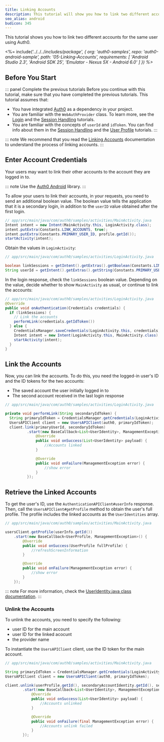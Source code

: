 ```yaml
---
title: Linking Accounts
description: This tutorial will show you how to link two different accounts for the same user.
seo_alias: android
budicon: 345
---
```


This tutorial shows you how to link two different accounts for the same user using Auth0.

<%= include('../../../_includes/_package', {
  org: 'auth0-samples',
  repo: 'auth0-android-sample',
  path: '05-Linking-Accounts',
  requirements: [
    'Android Studio 2.3',
    'Android SDK 25',
    'Emulator - Nexus 5X - Android 6.0'
  ]
}) %>__

## Before You Start

::: panel Complete the previous tutorials
Before you continue with this tutorial, make sure that you have completed the previous tutorials. This tutorial assumes that:
* You have integrated [Auth0](https://github.com/auth0/Auth0.Android) as a dependency in your project. 
* You are familiar with the `WebAuthProvider` class. To learn more, see the [Login](/quickstart/native/android/00-login) and the [Session Handling](/quickstart/native/android/03-session-handling) tutorials.
* You are familiar with the concepts of `userId` and `idToken`. You can find info about them in the [Session Handling](/quickstart/native/android/03-session-handling) and the [User Profile](/quickstart/native/android/04-user-profile) tutorials.
:::

::: note
We recommend that you read the [Linking Accounts](/link-accounts) documentation to understand the process of linking accounts.
:::

## Enter Account Credentials

Your users may want to link their other accounts to the account they are logged in to. 

::: note
Use the [Auth0 Android](https://github.com/auth0/Auth0.Android) library.
:::

To allow your users to link their accounts, in your requests, you need to send an additional boolean value. The boolean value tells the application that it is a secondary login, in addition to the `userID` value obtained after the first login.

```java
// app/src/main/java/com/auth0/samples/activities/MainActivity.java
Intent intent = new Intent(MainActivity.this, LoginActivity.class);        
intent.putExtra(Constants.LINK_ACCOUNTS, true);
intent.putExtra(Constants.PRIMARY_USER_ID, profile.getId());
startActivity(intent);
```

Obtain the values in `LoginActivity`:

```java
// app/src/main/java/com/auth0/samples/activities/LoginActivity.java

boolean linkSessions = getIntent().getExtras().getBoolean(Constants.LINK_ACCOUNTS, false);
String userId = getIntent().getExtras().getString(Constants.PRIMARY_USER_ID);
```

In the login response, check the `linkSessions` boolean value. Depending on the value, decide whether to show `MainActivity` as usual, or continue to link the accounts:

```java
// app/src/main/java/com/auth0/samples/activities/LoginActivity.java
@Override
public void onAuthentication(Credentials credentials) {
  if (linkSessions) {
    // Link the accounts
    performLink(credentials.getIdToken())
  } else {
    CredentialsManager.saveCredentials(LoginActivity.this, credentials);
    Intent intent = new Intent(LoginActivity.this, MainActivity.class);
    startActivity(intent);
  }
}
```

## Link the Accounts

Now, you can link the accounts. To do this, you need the logged-in user's ID and the ID tokens for the two accounts: 
* The saved account the user initially logged in to
* The second account received in the last login response

```java
// app/src/main/java/com/auth0/samples/activities/LoginActivity.java

private void performLink(String secondaryIdToken) {
  String primaryIdToken = CredentialsManager.getCredentials(LoginActivity.this).getIdToken();
  UsersAPIClient client = new UsersAPIClient(auth0, primaryIdToken);
  client.link(primaryUserId, secondaryIdToken)
          .start(new BaseCallback<List<UserIdentity>, ManagementException>() {
              @Override
              public void onSuccess(List<UserIdentity> payload) {
                  //Accounts linked
              }

              @Override
              public void onFailure(ManagementException error) {
                  //show error
              }
          });
```

## Retrieve the Linked Accounts

To get the user's ID, use the `AuthenticationAPIClient#userInfo` response. Then, call the `UsersAPIClient#getProfile` method to obtain the user's full profile. The profile includes the linked accounts as the `UserIdentities` array. 

```java
// app/src/main/java/com/auth0/samples/activities/MainActivity.java

usersClient.getProfile(userInfo.getId())
    .start(new BaseCallback<UserProfile, ManagementException>() {
        @Override
        public void onSuccess(UserProfile fullProfile) {
            //refreshScreenInformation
        }

        @Override
        public void onFailure(ManagementException error) {
            //show error
        }
    });
```

::: note
For more information, check the [UserIdentity.java class documentation](https://github.com/auth0/Auth0.Android/blob/master/auth0/src/main/java/com/auth0/android/result/UserIdentity.java).
:::

### Unlink the Accounts

To unlink the accounts, you need to specify the following: 
* user ID for the main account
* user ID for the linked acocunt
* the provider name

To instantiate the `UsersAPIClient` client, use the ID token for the  main account.

```java
// app/src/main/java/com/auth0/samples/activities/MainActivity.java

String primaryIdToken = CredentialsManager.getCredentials(LoginActivity.this).getIdToken();
UsersAPIClient client = new UsersAPIClient(auth0, primaryIdToken);

client.unlink(userProfile.getId(), secondaryAccountIdentity.getId(), secondaryAccountIdentity.getProvider())
        .start(new BaseCallback<List<UserIdentity>, ManagementException>() {
            @Override
            public void onSuccess(List<UserIdentity> payload) {
                //Accounts unlinked
            }

            @Override
            public void onFailure(final ManagementException error) {
                //Accounts unlink failed
            }
        });
```
